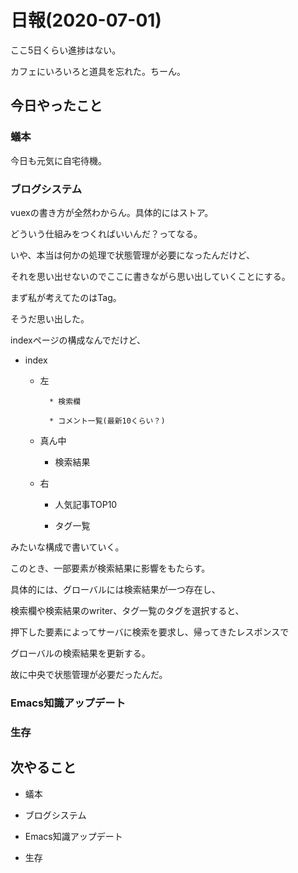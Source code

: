 # 日報(2020-07-01)

ここ5日くらい進捗はない。

カフェにいろいろと道具を忘れた。ちーん。

## 今日やったこと

### 蟻本

今日も元気に自宅待機。

### ブログシステム

vuexの書き方が全然わからん。具体的にはストア。

どういう仕組みをつくればいいんだ？ってなる。

いや、本当は何かの処理で状態管理が必要になったんだけど、

それを思い出せないのでここに書きながら思い出していくことにする。

まず私が考えてたのはTag。

そうだ思い出した。

indexページの構成なんでだけど、

* index

	* 左

			* 検索欄

			* コメント一覧(最新10くらい？)

	* 真ん中

		* 検索結果

	* 右

		* 人気記事TOP10

		* タグ一覧

みたいな構成で書いていく。

このとき、一部要素が検索結果に影響をもたらす。

具体的には、グローバルには検索結果が一つ存在し、

検索欄や検索結果のwriter、タグ一覧のタグを選択すると、

押下した要素によってサーバに検索を要求し、帰ってきたレスポンスで

グローバルの検索結果を更新する。

故に中央で状態管理が必要だったんだ。

### Emacs知識アップデート

### 生存


## 次やること

* 蟻本

* ブログシステム

* Emacs知識アップデート

* 生存
